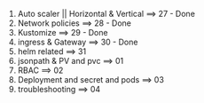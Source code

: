 1. Auto scaler || Horizontal & Vertical     ==>  27 - Done
2. Network policies                         ==>  28 - Done 
3. Kustomize                                ==>  29 - Done
4. ingress & Gateway                        ==>  30 - Done
5. helm related                             ==>  31
6. jsonpath & PV and pvc                    ==>  01
7. RBAC                                     ==>  02
8. Deployment and secret and pods           ==>  03
9. troubleshooting                          ==>  04
